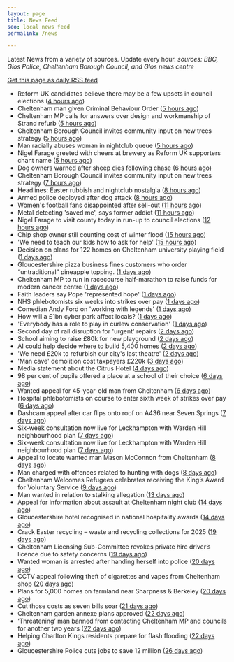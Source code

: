 ```yaml
---
layout: page
title: News Feed
seo: local news feed
permalink: /news

---
```


Latest News from a variety of sources. Update every hour.
_sources: BBC, Glos Police, Cheltenham Borough Council, and Glos news centre_

[Get this page as daily RSS feed](/daily.rss)

<!-- news_marker starts -->
- Reform UK candidates believe there may be a few upsets in council elections ([4 hours ago](https://gloucesternewscentre.co.uk/reform-uk-candidates-believe-there-may-be-a-few-upsets-in-council-elections/))
- Cheltenham man given Criminal Behaviour Order ([5 hours ago](https://gloucesternewscentre.co.uk/cheltenham-man-given-criminal-behaviour-order/))
- Cheltenham MP calls for answers over design and workmanship of Strand refurb ([5 hours ago](https://gloucesternewscentre.co.uk/cheltenham-mp-calls-for-answers-over-design-and-workmanship-of-strand-refurb/))
- Cheltenham Borough Council invites community input on new trees strategy ([5 hours ago](https://gloucesternewscentre.co.uk/cheltenham-borough-council-invites-community-input-on-new-trees-strategy/))
- Man racially abuses woman in nightclub queue ([5 hours ago](https://gloucesternewscentre.co.uk/man-racially-abuses-woman-in-nightclub-queue/))
- Nigel Farage greeted with cheers at brewery as Reform UK supporters chant name ([5 hours ago](https://gloucesternewscentre.co.uk/nigel-farage-greeted-with-cheers-at-brewery-as-reform-uk-supporters-chant-name/))
- Dog owners warned after sheep dies following chase ([6 hours ago](https://www.bbc.com/news/articles/c5y65vdyevko))
- Cheltenham Borough Council invites community input on new trees strategy ([7 hours ago](https://www.cheltenham.gov.uk/news/article/3005/cheltenham_borough_council_invites_community_input_on_new_trees_strategy))
- Headlines: Easter rubbish and nightclub nostalgia ([8 hours ago](https://www.bbc.com/news/articles/c30q14p77l9o))
- Armed police deployed after dog attack ([8 hours ago](https://www.bbc.com/news/articles/c4g8r1pey3do))
- Women's football fans disappointed after sell-out ([11 hours ago](https://www.bbc.com/news/articles/cgkg8d2gklvo))
- Metal detecting 'saved me', says former addict ([11 hours ago](https://www.bbc.com/news/articles/cr4nqy0qpq1o))
- Nigel Farage to visit county today in run-up to council elections ([12 hours ago](https://gloucesternewscentre.co.uk/nigel-farage-to-visit-county-today-in-run-up-to-council-elections/))
- Chip shop owner still counting cost of winter flood ([15 hours ago](https://www.bbc.com/news/articles/clyw6p36n6go))
- 'We need to teach our kids how to ask for help' ([15 hours ago](https://www.bbc.com/news/articles/cq6781d79q1o))
- Decision on plans for 122 homes on Cheltenham university playing field ([1 days ago](https://gloucesternewscentre.co.uk/decision-on-plans-for-122-homes-on-cheltenham-university-playing-field/))
- Gloucestershire pizza business fines customers who order “untraditional” pineapple topping. ([1 days ago](https://gloucesternewscentre.co.uk/gloucestershire-pizza-business-fines-customers-who-order-untraditional-pineapple-topping/))
- Cheltenham MP to run in racecourse half-marathon to raise funds for modern cancer centre ([1 days ago](https://gloucesternewscentre.co.uk/cheltenham-mp-to-run-in-racecourse-half-marathon-to-raise-funds-for-modern-cancer-centre/))
- Faith leaders say Pope 'represented hope' ([1 days ago](https://www.bbc.com/news/articles/cjew1v30ej8o))
- NHS phlebotomists six weeks into strikes over pay ([1 days ago](https://www.bbc.com/news/articles/cly81x3zz2mo))
- Comedian Andy Ford on 'working with legends' ([1 days ago](https://www.bbc.com/news/videos/c1me7r8px1vo))
- How will a £1bn cyber park affect locals? ([1 days ago](https://www.bbc.com/news/articles/c86jjggz1gwo))
- 'Everybody has a role to play in curlew conservation' ([1 days ago](https://www.bbc.com/news/articles/c20x1l39q77o))
- Second day of rail disruption for 'urgent' repairs ([2 days ago](https://www.bbc.com/news/articles/c5y62kpxp96o))
- School aiming to raise £80k for new playground ([2 days ago](https://www.bbc.com/news/articles/c2kvzvz0wlvo))
- AI could help decide where to build 5,400 homes ([2 days ago](https://www.bbc.com/news/articles/c1me8kx4e2mo))
- 'We need £20k to refurbish our city's last theatre' ([2 days ago](https://www.bbc.com/news/articles/ce92rln7292o))
- 'Man cave' demolition cost taxpayers £220k ([3 days ago](https://www.bbc.com/news/articles/creq3q85xn5o))
- Media statement about the Citrus Hotel ([4 days ago](https://www.cheltenham.gov.uk/news/article/3004/media_statement_about_the_citrus_hotel))
- 98 per cent of pupils offered a place at a school of their choice ([6 days ago](https://gloucesternewscentre.co.uk/98-per-cent-of-pupils-offered-a-place-at-a-school-of-their-choice/))
- Wanted appeal for 45-year-old man from Cheltenham ([6 days ago](https://gloucesternewscentre.co.uk/wanted-appeal-for-45-year-old-man-from-cheltenham/))
- Hospital phlebotomists on course to enter sixth week of strikes over pay ([6 days ago](https://gloucesternewscentre.co.uk/hospital-phlebotomists-on-course-to-enter-sixth-week-of-strikes-over-pay/))
- Dashcam appeal after car flips onto roof on A436 near Seven Springs ([7 days ago](https://gloucesternewscentre.co.uk/dashcam-appeal-after-car-flips-onto-roof-on-a436-near-seven-springs/))
- Six-week consultation now live for Leckhampton with Warden Hill neighbourhood plan ([7 days ago](https://gloucesternewscentre.co.uk/six-week-consultation-now-live-for-leckhampton-with-warden-hill-neighbourhood-plan-2/))
- Six-week consultation now live for Leckhampton with Warden Hill neighbourhood plan ([7 days ago](https://www.cheltenham.gov.uk/news/article/3003/six-week_consultation_now_live_for_leckhampton_with_warden_hill_neighbourhood_plan))
- Appeal to locate wanted man Mason McConnon from Cheltenham ([8 days ago](https://gloucesternewscentre.co.uk/appeal-to-locate-wanted-man-mason-mcconnon-from-cheltenham/))
- Man charged with offences related to hunting with dogs ([8 days ago](https://gloucesternewscentre.co.uk/man-charged-with-offences-related-to-hunting-with-dogs/))
- Cheltenham Welcomes Refugees celebrates receiving the King’s Award for Voluntary Service ([9 days ago](https://gloucesternewscentre.co.uk/cheltenham-welcomes-refugees-celebrates-receiving-the-kings-award-for-voluntary-service/))
- Man wanted in relation to stalking allegation ([13 days ago](https://gloucesternewscentre.co.uk/man-wanted-in-relation-to-stalking-allegation/))
- Appeal for information about assault at Cheltenham night club ([14 days ago](https://gloucesternewscentre.co.uk/appeal-for-information-about-assault-at-cheltenham-night-club/))
- Gloucestershire hotel recognised in national hospitality awards ([14 days ago](https://gloucesternewscentre.co.uk/gloucestershire-hotel-recognised-in-national-hospitality-awards/))
- Crack Easter recycling – waste and recycling collections for 2025 ([19 days ago](https://www.cheltenham.gov.uk/news/article/3002/crack_easter_recycling_%E2%80%93_waste_and_recycling_collections_for_2025))
- Cheltenham Licensing Sub-Committee revokes private hire driver’s licence due to safety concerns ([19 days ago](https://www.cheltenham.gov.uk/news/article/3001/cheltenham_licensing_sub-committee_revokes_private_hire_drivers_licence_due_to_safety_concerns))
- Wanted woman is arrested after handing herself into police ([20 days ago](https://gloucesternewscentre.co.uk/wanted-woman-is-arrested-after-handing-herself-into-police/))
- CCTV appeal following theft of cigarettes and vapes from Cheltenham shop ([20 days ago](https://gloucesternewscentre.co.uk/cctv-appeal-following-theft-of-cigarettes-and-vapes-from-cheltenham-shop/))
- Plans for 5,000 homes on farmland near Sharpness & Berkeley ([20 days ago](https://www.bbc.co.uk/sounds/play/p0l1v3k3))
- Cut those costs as seven bills soar ([21 days ago](https://www.bbc.co.uk/sounds/play/p0l1mstk))
- Cheltenham garden annexe plans approved ([22 days ago](https://gloucesternewscentre.co.uk/cheltenham-garden-annexe-plans-approved/))
- ‘Threatening’ man banned from contacting Cheltenham MP and councils for another two years ([22 days ago](https://gloucesternewscentre.co.uk/threatening-man-banned-from-contacting-cheltenham-mp-and-councils-for-another-two-years/))
- Helping Charlton Kings residents prepare for flash flooding ([22 days ago](https://www.cheltenham.gov.uk/news/article/3000/helping_charlton_kings_residents_prepare_for_flash_flooding))
- Gloucestershire Police cuts jobs to save 12 million ([26 days ago](https://www.bbc.co.uk/sounds/play/p0l0mzhx))

<!-- news_marker ends -->
